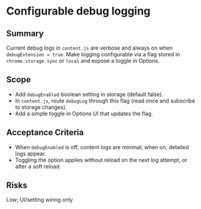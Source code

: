 # Configurable debug logging

## Summary
Current debug logs in `content.js` are verbose and always on when `debugExtension = true`. Make logging configurable via a flag stored in `chrome.storage.sync` or `local` and expose a toggle in Options.

## Scope
- Add `debugEnabled` boolean setting in storage (default false).
- In `content.js`, route `debugLog` through this flag (read once and subscribe to storage changes).
- Add a simple toggle in Options UI that updates the flag.

## Acceptance Criteria
- When `debugEnabled` is off, content logs are minimal; when on, detailed logs appear.
- Toggling the option applies without reload on the next log attempt, or after a soft reload.

## Risks
Low; UI/setting wiring only.
